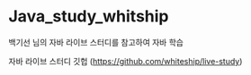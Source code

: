 # Java_study_whitship


백기선 님의 자바 라이브 스터디를 참고하여 자바 학습

자바 라이브 스터디 깃헙 (https://github.com/whiteship/live-study)
